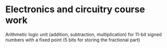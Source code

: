 # Electronics and circuitry course work
Arithmetic logic unit (addition, subtraction, multiplication) for 11-bit signed numbers with a fixed point (5 bits for storing the fractional part)

